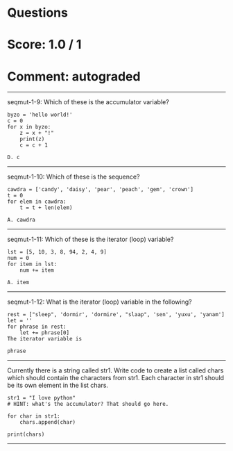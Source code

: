 # Questions
# Score: 1.0 / 1
# Comment: autograded

---------------------------------------------------------------------------------

seqmut-1-9: Which of these is the accumulator variable?

```
byzo = 'hello world!'
c = 0
for x in byzo:
    z = x + "!"
    print(z)
    c = c + 1
```
```
D. c
```
--------------------------------------------------------------------------------------------

seqmut-1-10: Which of these is the sequence?

```
cawdra = ['candy', 'daisy', 'pear', 'peach', 'gem', 'crown']
t = 0
for elem in cawdra:
    t = t + len(elem)
```
```
A. cawdra
```

----------------------------------------------------------------------------------------------


seqmut-1-11: Which of these is the iterator (loop) variable?

```
lst = [5, 10, 3, 8, 94, 2, 4, 9]
num = 0
for item in lst:
    num += item
```
```
A. item
```
------------------------------------------------------------------------------------------------

seqmut-1-12: What is the iterator (loop) variable in the following?

```
rest = ["sleep", 'dormir', 'dormire', "slaap", 'sen', 'yuxu', 'yanam']
let = ''
for phrase in rest:
    let += phrase[0]
The iterator variable is
````
```
phrase
```
----------------------------------------------------------------------------------------------

Currently there is a string called str1. Write code to create a list called chars which should contain the characters from str1. Each character in str1 should be its own element in the list chars.

```
str1 = "I love python"
# HINT: what's the accumulator? That should go here.

for char in str1:
    chars.append(char)
    
print(chars)
```

-------------------------------------------------------------------------------------------------------------


















